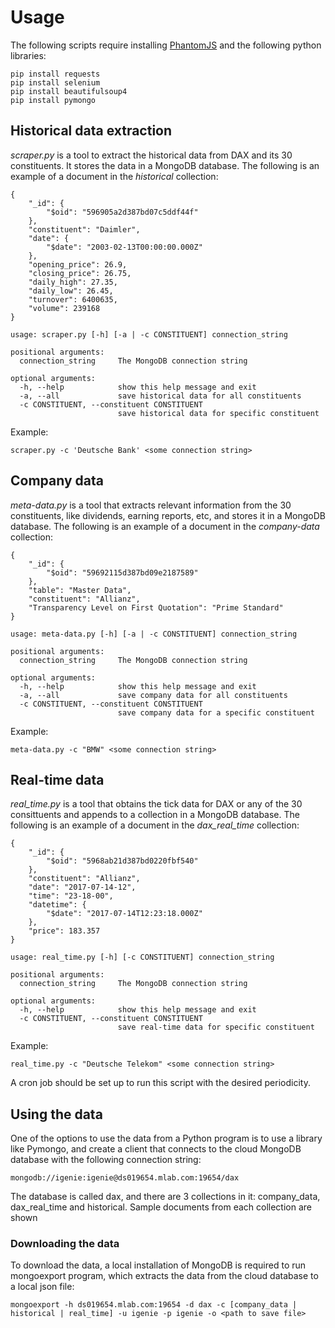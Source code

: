 # Usage
The following scripts require installing [PhantomJS](https://www.google.co.uk/url?sa=t&rct=j&q=&esrc=s&source=web&cd=2&cad=rja&uact=8&ved=0ahUKEwiT39HNyYnVAhWsAMAKHYhyDVcQjBAILjAB&url=http%3A%2F%2Fphantomjs.org%2Fdownload.html&usg=AFQjCNEk_YHhT1IGPLBNnrLN8YctpKNtrQ) and the following python libraries:
```
pip install requests
pip install selenium
pip install beautifulsoup4
pip install pymongo
```

## Historical data extraction
_scraper.py_ is a tool to extract the historical data from DAX and its 30 constituents. It stores the data in a MongoDB database. The following is an example of a document in the _historical_ collection:
```
{
    "_id": {
        "$oid": "596905a2d387bd07c5ddf44f"
    },
    "constituent": "Daimler",
    "date": {
        "$date": "2003-02-13T00:00:00.000Z"
    },
    "opening_price": 26.9,
    "closing_price": 26.75,
    "daily_high": 27.35,
    "daily_low": 26.45,
    "turnover": 6400635,
    "volume": 239168
}
```

```
usage: scraper.py [-h] [-a | -c CONSTITUENT] connection_string

positional arguments:
  connection_string     The MongoDB connection string

optional arguments:
  -h, --help            show this help message and exit
  -a, --all             save historical data for all constituents
  -c CONSTITUENT, --constituent CONSTITUENT
                        save historical data for specific constituent
```
Example:
```
scraper.py -c 'Deutsche Bank' <some connection string>
```

## Company data
_meta-data.py_ is a tool that extracts relevant information from the 30 constituents, like dividends, earning reports, etc, and stores it in a MongoDB database.  The following is an example of a document in the _company-data_ collection:
```
{
    "_id": {
        "$oid": "59692115d387bd09e2187589"
    },
    "table": "Master Data",
    "constituent": "Allianz",
    "Transparency Level on First Quotation": "Prime Standard"
}
```

```
usage: meta-data.py [-h] [-a | -c CONSTITUENT] connection_string

positional arguments:
  connection_string     The MongoDB connection string

optional arguments:
  -h, --help            show this help message and exit
  -a, --all             save company data for all constituents
  -c CONSTITUENT, --constituent CONSTITUENT
                        save company data for a specific constituent
```
Example:
```
meta-data.py -c "BMW" <some connection string>
```

## Real-time data
_real_time.py_ is a tool that obtains the tick data for DAX or any of the 30 consittuents and appends to a collection in a MongoDB database. The following is an example of a document in the *dax_real_time* collection:
```
{
    "_id": {
        "$oid": "5968ab21d387bd0220fbf540"
    },
    "constituent": "Allianz",
    "date": "2017-07-14-12",
    "time": "23-18-00",
    "datetime": {
        "$date": "2017-07-14T12:23:18.000Z"
    },
    "price": 183.357
}
```

```
usage: real_time.py [-h] [-c CONSTITUENT] connection_string

positional arguments:
  connection_string     The MongoDB connection string

optional arguments:
  -h, --help            show this help message and exit
  -c CONSTITUENT, --constituent CONSTITUENT
                        save real-time data for specific constituent
```
Example:
```
real_time.py -c "Deutsche Telekom" <some connection string>
```
A cron job should be set up to run this script with the desired periodicity.

## Using the data
One of the options to use the data from a Python program is to use a library like Pymongo, and create a client that connects to the cloud MongoDB database with the following connection string:
```
mongodb://igenie:igenie@ds019654.mlab.com:19654/dax
```
The database is called dax, and there are 3 collections in it: company_data, dax_real_time and historical. Sample documents from each collection are shown

### Downloading the data
To download the data, a local installation of MongoDB is required to run mongoexport program, which extracts the data from the cloud database to a local json file:
```
mongoexport -h ds019654.mlab.com:19654 -d dax -c [company_data | historical | real_time] -u igenie -p igenie -o <path to save file>
```
